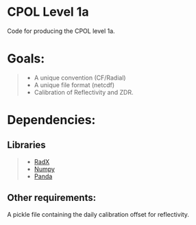 CPOL Level 1a
=============

Code for producing the CPOL level 1a.

# Goals:
>- A unique convention (CF/Radial)
>- A unique file format (netcdf)
>- Calibration of Reflectivity and ZDR.

# Dependencies:
## Libraries
>- [RadX][1]
>- [Numpy][2]
>- [Panda][3]

## Other requirements:
A pickle file containing the daily calibration offset for reflectivity.

[1]: http://www.ral.ucar.edu/projects/titan/docs/radial_formats/radx.html
[2]: http://www.scipy.org/
[3]: http://pandas.pydata.org/
